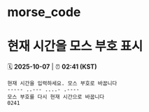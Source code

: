 # morse_code
# 현재 시간을 모스 부호 표시
<!-- MORSE_TIME_START -->
🗓️ **2025-10-07** | ⏰ **02:41 (KST)**

```
현재 시간을 입력하세요. 모스 부호로 바꿉니다
----- ..--- ....- .----
모스 부호를 다시 현재 시간으로 바꿉니다
0241
```
<!-- MORSE_TIME_END -->
